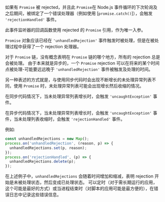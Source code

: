 <!-- YAML
added: v1.4.1
-->

如果有 `Promise` 被 rejected，并且此 `Promise`在 Node.js 事件循环的下次轮询及之后期间，被绑定了一个错误处理器（例如使用 [`promise.catch()`]），会触发 `'rejectionHandled'` 事件。

此事件监听器的回调函数使用 rejected 的 `Promise` 引用，作为唯一入参。

`Promise` 对象应该已经在 `'unhandledRejection'` 事件触发时被处理，但是在被处理过程中获得了一个 rejection 处理器。

对于 `Promise` 链，没有概念表明在 `Promise` 链的哪个地方，所有的 rejection 总是会被处理。
由于本来就是异步的，一个 `Promise` rejection 可以在将来的某个时间点被处理-可能要远远晚于 `'unhandledRejection'` 事件被触发及处理的时间。

另一种表述的方式就是，与使用同步代码时会出现不断增长的未处理异常列表不同，使用 `Promise` 时，未处理异常列表可能会出现增长然后收缩的情况。

在同步代码情况下，当未处理异常列表增长时，会触发 `'uncaughtException'` 事件。

在异步代码情况下，当未处理异常列表增长时，会触发 `'uncaughtException'` 事件，当未处理列表收缩时，会触发 `'rejectionHandled'` 事件。

例如:

```js
const unhandledRejections = new Map();
process.on('unhandledRejection', (reason, p) => {
  unhandledRejections.set(p, reason);
});
process.on('rejectionHandled', (p) => {
  unhandledRejections.delete(p);
});
```

在上述例子中，`unhandledRejections` 会随着时间增加和缩减，表明 rejection 开始是未被处理状态，然后变成已处理状态。
可以定时（对于需长期运行的应用，这个可能是最好的方式）或当进程结束时（对脚本的应用可能是最方便的），在错误日志中记录这些错误信息。

